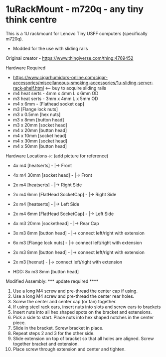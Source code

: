 # 1uRackMount - m720q - any tiny think centre

This is a 1U rackmount for Lenovo Tiny USFF computers (specifically m720q). 
- Modded for the use with sliding rails

Original creator - https://www.thingiverse.com/thing:4769452

Hardware Required
- https://www.cigarhumidors-online.com/cigar-accessories/miscellaneous-smoking-accessories/1u-sliding-server-rack-shelf.html <-- buy to acquire sliding rails
- m4 heat serts - 4mm x 4mm L x 6mm OD
- m3 heat serts - 3mm x 4mm L x 5mm OD
- m4 x 6mm - [Flathead socket cap]
- m3 [Flange lock nuts] 
- m3 x 0.5mm [hex nuts]
- m3 x 8mm [button head]
- m3 x 20mm [socket head]
- m4 x 20mm [button head]
- m4 x 10mm [socket head]
- m4 x 30mm [socket head]
- m4 x 50mm [button head]

Hardware Locations->: (add picture for reference)

- 4x m4 [heatserts] - |-> Front
- 4x m4 30mm [socket head] - |-> Front
- 2x m4 [heatserts] - |-> Right Side
- 2x m4 6mm [FlatHead SocketCap] - |-> Right Side
- 2x m4 [heatserts] - |-> Left Side
- 2x m4 6mm [FlatHead SocketCap] - |-> Left Side
- 4x m3 20mm [sockethead] - |-> Rear Cap
- 3x m3 8mm [button head] - |-> connect left/right with extension
- 6x m3 [Flange lock nuts] - |-> connect left/right with extension
- 2x m3 8mm [button head] - |-> connect left/right with extension
- 2x m3 [hexnut] - |-> connect left/right with extension

- HDD: 8x m3 8mm [button head]

Modified Assembly: *** update required ****

1. Use a long M4 screw and pre-thread the center cap if using.
2. Use a long M4 screw and pre-thread the center rear holes.
3. Screw the center and center cap (or fan) together.
4. If using steel rack ears, insert nuts into slots and screw ears to brackets
5. Insert nuts into all hex shaped spots on the bracket and extensions.
6. Pick a side to start.  Place nuts into hex shaped notches in the center piece.
7. Slide in the bracket.  Screw bracket in place.
8. Repeat steps 2 and 3 for the other side.
9. Slide extension on top of bracket so that all holes are aligned.  Screw together bracket and extension.
10. Place screw through extension and center and tighten.



